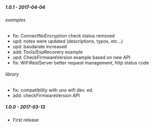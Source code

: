 ##### 1.0.1 - 2017-04-04
###### examples
- fix: ConnectNoEncryption check status removed
- upd: notes were updated (descriptions, typos, etc...)
- upd: baudarate increased
- add: Tools/EspRecovery example
- upd: CheckFirmwareVersion example based on new API
- fix: WiFiRestServer better request management, http status code

###### library
- fix: compatibility with uno wifi dev. ed.
- add: checkFirmwareVersion API

##### 1.0.0 - 2017-03-13
- First release
